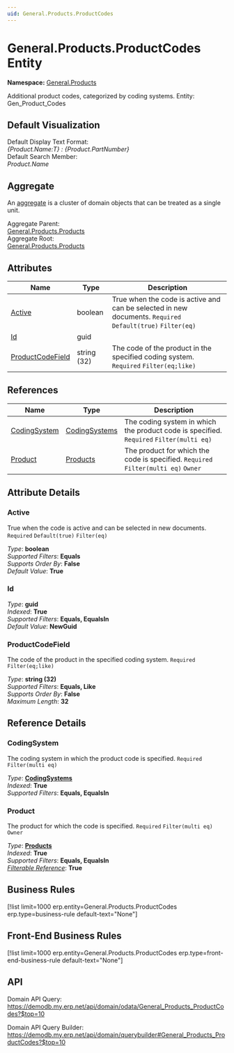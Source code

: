 ```yaml
---
uid: General.Products.ProductCodes
---
```

# General.Products.ProductCodes Entity

**Namespace:** [General.Products](General.Products.md)  

Additional product codes, categorized by coding systems. Entity: Gen_Product_Codes

## Default Visualization
Default Display Text Format:  
_{Product.Name:T} : {Product.PartNumber}_  
Default Search Member:  
_Product.Name_  

## Aggregate
An [aggregate](https://docs.erp.net/tech/advanced/concepts/aggregates.html) is a cluster of domain objects that can be treated as a single unit.  

Aggregate Parent:  
[General.Products.Products](General.Products.Products.md)  
Aggregate Root:  
[General.Products.Products](General.Products.Products.md)  

## Attributes

| Name | Type | Description |
| ---- | ---- | --- |
| [Active](General.Products.ProductCodes.md#active) | boolean | True when the code is active and can be selected in new documents. `Required` `Default(true)` `Filter(eq)` 
| [Id](General.Products.ProductCodes.md#id) | guid |  
| [ProductCodeField](General.Products.ProductCodes.md#productcodefield) | string (32) | The code of the product in the specified coding system. `Required` `Filter(eq;like)` 

## References

| Name | Type | Description |
| ---- | ---- | --- |
| [CodingSystem](General.Products.ProductCodes.md#codingsystem) | [CodingSystems](General.Products.CodingSystems.md) | The coding system in which the product code is specified. `Required` `Filter(multi eq)` |
| [Product](General.Products.ProductCodes.md#product) | [Products](General.Products.Products.md) | The product for which the code is specified. `Required` `Filter(multi eq)` `Owner` |


## Attribute Details

### Active

True when the code is active and can be selected in new documents. `Required` `Default(true)` `Filter(eq)`

_Type_: **boolean**  
_Supported Filters_: **Equals**  
_Supports Order By_: **False**  
_Default Value_: **True**  

### Id

_Type_: **guid**  
_Indexed_: **True**  
_Supported Filters_: **Equals, EqualsIn**  
_Default Value_: **NewGuid**  

### ProductCodeField

The code of the product in the specified coding system. `Required` `Filter(eq;like)`

_Type_: **string (32)**  
_Supported Filters_: **Equals, Like**  
_Supports Order By_: **False**  
_Maximum Length_: **32**  


## Reference Details

### CodingSystem

The coding system in which the product code is specified. `Required` `Filter(multi eq)`

_Type_: **[CodingSystems](General.Products.CodingSystems.md)**  
_Indexed_: **True**  
_Supported Filters_: **Equals, EqualsIn**  

### Product

The product for which the code is specified. `Required` `Filter(multi eq)` `Owner`

_Type_: **[Products](General.Products.Products.md)**  
_Indexed_: **True**  
_Supported Filters_: **Equals, EqualsIn**  
_[Filterable Reference](https://docs.erp.net/dev/domain-api/filterable-references.html)_: **True**  



## Business Rules

[!list limit=1000 erp.entity=General.Products.ProductCodes erp.type=business-rule default-text="None"]

## Front-End Business Rules

[!list limit=1000 erp.entity=General.Products.ProductCodes erp.type=front-end-business-rule default-text="None"]

## API

Domain API Query:
<https://demodb.my.erp.net/api/domain/odata/General_Products_ProductCodes?$top=10>

Domain API Query Builder:
<https://demodb.my.erp.net/api/domain/querybuilder#General_Products_ProductCodes?$top=10>

